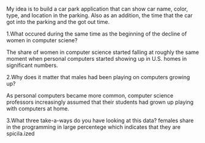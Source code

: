 

My idea is to build a car park application that can show car name, color, type, and location in the parking. Also as an addition, the time that the car got into the parking and the got out time.


1.What occured during the same time as the beginning of the decline of women in computer sciene?

The share of women in computer science started falling at roughly the same moment when personal computers started showing up in U.S. homes in significant numbers.

2.Why does it matter that males had been playing on computers growing up?

As personal computers became more common, computer science professors increasingly assumed that their students had grown up playing with computers at home.

3.What three take-a-ways do you have looking at this data?
females share in the programming in large percentege which indicates that they are spicila.ized